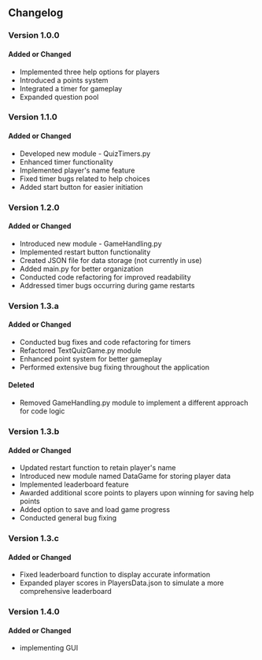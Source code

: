 ## Changelog

### Version 1.0.0
#### Added or Changed
- Implemented three help options for players
- Introduced a points system
- Integrated a timer for gameplay
- Expanded question pool

### Version 1.1.0
#### Added or Changed
- Developed new module - QuizTimers.py
- Enhanced timer functionality
- Implemented player's name feature
- Fixed timer bugs related to help choices
- Added start button for easier initiation

### Version 1.2.0
#### Added or Changed
- Introduced new module - GameHandling.py
- Implemented restart button functionality
- Created JSON file for data storage (not currently in use)
- Added main.py for better organization
- Conducted code refactoring for improved readability
- Addressed timer bugs occurring during game restarts

### Version 1.3.a
#### Added or Changed
- Conducted bug fixes and code refactoring for timers
- Refactored TextQuizGame.py module
- Enhanced point system for better gameplay
- Performed extensive bug fixing throughout the application

#### Deleted
- Removed GameHandling.py module to implement a different approach for code logic

### Version 1.3.b
#### Added or Changed
- Updated restart function to retain player's name
- Introduced new module named DataGame for storing player data
- Implemented leaderboard feature
- Awarded additional score points to players upon winning for saving help points
- Added option to save and load game progress
- Conducted general bug fixing

### Version 1.3.c
#### Added or Changed
- Fixed leaderboard function to display accurate information
- Expanded player scores in PlayersData.json to simulate a more comprehensive leaderboard

### Version 1.4.0
#### Added or Changed
- implementing GUI

